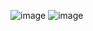 ![image](https://github.com/user-attachments/assets/34b9f87c-243d-4885-860f-b7cc613f39cf)
![image](https://github.com/user-attachments/assets/031beea4-4d7b-4009-b9a1-5ab710e6bfe0)
